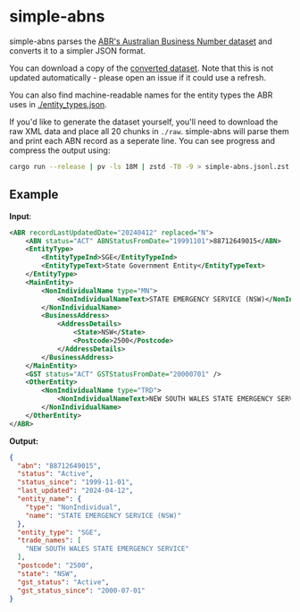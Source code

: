 # simple-abns

simple-abns parses the [ABR's Australian Business Number dataset](https://data.gov.au/data/dataset/abn-bulk-extract) and converts it to a simpler JSON format.

You can download a copy of the [converted dataset](https://pub.joel.net.au/datasets/simple-abns/2024-04-24-simple-abns.jsonl.zst). Note that this is not updated automatically - please open an issue if it could use a refresh.

You can also find machine-readable names for the entity types the ABR uses in [./entity_types.json](./entity_types.json).

If you'd like to generate the dataset yourself, you'll need to download the raw XML data and place all 20 chunks in `./raw`. simple-abns will parse them and print each ABN record as a seperate line. You can see progress and compress the output using:

```sh
cargo run --release | pv -ls 18M | zstd -T0 -9 > simple-abns.jsonl.zst
```

## Example

**Input**:

```xml
<ABR recordLastUpdatedDate="20240412" replaced="N">
	<ABN status="ACT" ABNStatusFromDate="19991101">88712649015</ABN>
	<EntityType>
		<EntityTypeInd>SGE</EntityTypeInd>
		<EntityTypeText>State Government Entity</EntityTypeText>
	</EntityType>
	<MainEntity>
		<NonIndividualName type="MN">
			<NonIndividualNameText>STATE EMERGENCY SERVICE (NSW)</NonIndividualNameText>
		</NonIndividualName>
		<BusinessAddress>
			<AddressDetails>
				<State>NSW</State>
				<Postcode>2500</Postcode>
			</AddressDetails>
		</BusinessAddress>
	</MainEntity>
	<GST status="ACT" GSTStatusFromDate="20000701" />
	<OtherEntity>
		<NonIndividualName type="TRD">
			<NonIndividualNameText>NEW SOUTH WALES STATE EMERGENCY SERVICE</NonIndividualNameText>
		</NonIndividualName>
	</OtherEntity>
</ABR>
```

**Output:**

```json
{
  "abn": "88712649015",
  "status": "Active",
  "status_since": "1999-11-01",
  "last_updated": "2024-04-12",
  "entity_name": {
    "type": "NonIndividual",
    "name": "STATE EMERGENCY SERVICE (NSW)"
  },
  "entity_type": "SGE",
  "trade_names": [
    "NEW SOUTH WALES STATE EMERGENCY SERVICE"
  ],
  "postcode": "2500",
  "state": "NSW",
  "gst_status": "Active",
  "gst_status_since": "2000-07-01"
}
```
